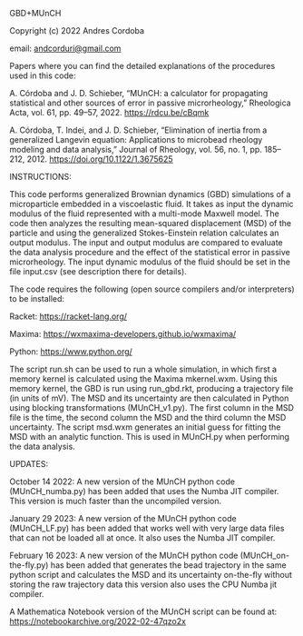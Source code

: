 GBD+MUnCH

Copyright (c) 2022 Andres Cordoba

email: andcorduri@gmail.com

Papers where you can find the detailed explanations of the 
procedures used in this code: 

A. Córdoba and J. D. Schieber, “MUnCH: a calculator for 
propagating statistical and other sources of error in 
passive microrheology,” Rheologica Acta, vol. 61, pp. 49–57, 2022.
https://rdcu.be/cBqmk

A. Córdoba, T. Indei, and J. D. Schieber, 
“Elimination of inertia from a generalized Langevin equation: 
Applications to microbead rheology modeling and data analysis,” 
Journal of Rheology, vol. 56, no. 1, pp. 185–212, 2012.
https://doi.org/10.1122/1.3675625

INSTRUCTIONS:

This code performs generalized Brownian dynamics (GBD) simulations of 
a microparticle embedded in a viscoelastic fluid. It takes
as input the dynamic modulus of the fluid represented with 
a multi-mode Maxwell model. The code then analyzes the resulting 
mean-squared displacement (MSD) of the particle and using the 
generalized Stokes-Einstein relation calculates an output 
modulus. The input and output modulus are compared to evaluate 
the data analysis procedure and the effect of the statistical error 
in passive microrheology. The input dynamic modulus of the fluid 
should be set in the file input.csv (see description there for details).

The code requires the following (open source compilers and/or interpreters)
to be installed:

Racket: https://racket-lang.org/

Maxima: https://wxmaxima-developers.github.io/wxmaxima/

Python: https://www.python.org/

The script run.sh can be used to run a whole simulation, in 
which first a memory kernel is calculated using 
the Maxima mkernel.wxm.
Using this memory kernel, the GBD is run using run_gbd.rkt, 
producing a trajectory file (in units of mV). The 
MSD and its uncertainty are then
calculated in Python using blocking transformations (MUnCH_v1.py).
The first column in the MSD file is the time, the second column the MSD
and the third column the MSD uncertainty. The script msd.wxm
generates an initial guess for fitting the MSD with an analytic function.
This is used in MUnCH.py when performing the data analysis.

UPDATES:

October 14 2022: A new version of the MUnCH python code (MUnCH_numba.py) has been added that uses the 
Numba JIT compiler. This version is much faster than the uncompiled version.

January 29 2023: A new version of the MUnCH python code (MUnCH_LF.py) has been added that
works well with very large data files that can not be loaded all at once.
It also uses the Numba JIT compiler.

February 16 2023: A new version of the MUnCH python code (MUnCH_on-the-fly.py) has been added that
generates the bead trajectory in the same python script and calculates the MSD and its uncertainty 
on-the-fly without storing the raw trajectory data this version also uses the CPU Numba jit compiler.

A Mathematica Notebook version of the MUnCH script can be found at:
https://notebookarchive.org/2022-02-47qzo2x
